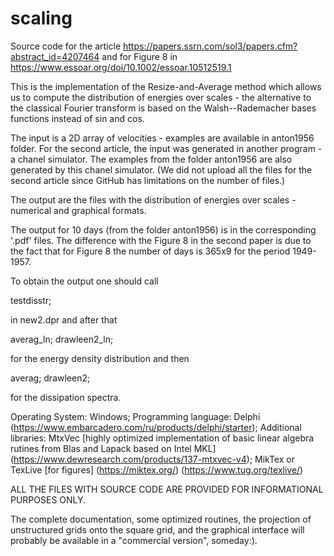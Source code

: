 # scaling
Source code for the article
   https://papers.ssrn.com/sol3/papers.cfm?abstract_id=4207464
   and for Figure 8 in
   https://www.essoar.org/doi/10.1002/essoar.10512519.1 

This is the implementation of the Resize-and-Average method which allows
us to compute the distribution of energies over scales - the alternative to the
classical Fourier transform is based on the Walsh--Rademacher bases functions
instead of sin and cos.

The input is a 2D array of velocities - examples are available in anton1956 folder.
For the second article, the input was generated in another program - a chanel simulator.
The examples from the folder anton1956 are also generated by this chanel simulator.
(We did not upload all the files for the second article since GitHub has limitations on the number of files.) 

The output are the files with the distribution of energies over scales - numerical
and graphical formats.  

The output for 10 days (from the folder anton1956) is in the corresponding '.pdf' files. The difference with the Figure 8 in the second paper is due to the fact that for Figure 8 the number of days is 365x9 for the period 1949-1957.

To obtain the output one should call

testdisstr;

in new2.dpr and after that

averag_ln;
drawleen2_ln; 

for the energy density distribution and then

averag;
drawleen2;

for the dissipation spectra.

Operating System: Windows;
Programming language: Delphi   (https://www.embarcadero.com/ru/products/delphi/starter);
Additional libraries: MtxVec  [highly optimized implementation of basic linear
                              algebra rutines from Blas and Lapack based on Intel MKL]
                              (https://www.dewresearch.com/products/137-mtxvec-v4);
                      MikTex or TexLive  [for figures] (https://miktex.org/) (https://www.tug.org/texlive/)


ALL THE FILES WITH SOURCE CODE ARE PROVIDED FOR INFORMATIONAL PURPOSES ONLY.

The complete documentation, some optimized routines, the projection of unstructured grids
onto the square grid, and the graphical interface will probably be available in a "commercial version", someday:). 



